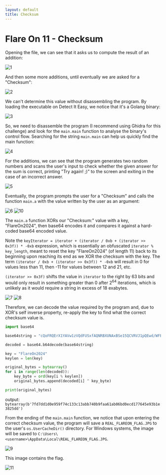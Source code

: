 ```yaml
---
layout: default
title: Checksum
---
```


# Flare On 11 - Checksum
Opening the file, we can see that it asks us to compute the result of an addition:

![1](./pictures/checksum1.png)

And then some more additions, until eventually we are asked for a "Checksum":

![2](./pictures/checksum2.png)

We can't determine this value without disassembling the program. By loading the executable on Detect It Easy, we notice that it's a Golang binary:

![3](./pictures/checksum3.png)

So, we need to disassemble the program (I recommend using Ghidra for this challenge) and look for the `main.main` function to analyse the binary's control flow. Searching for the string `main.main` can help us quickly find the main function:

![4](./pictures/checksum4.png)

For the additions, we can see that the program generates two random numbers and scans the user's input to check whether the given answer for the sum is correct, printing "Try again! ;)" to the screen and exiting in the case of an incorrect answer. 

![5](./pictures/checksum5.png)

Eventually, the program prompts the user for a "Checksum" and calls the function `main.a` with the value written by the user as an argument:

![6](./pictures/checksum6.png)
![10](./pictures/checksum10.png)

The `main.a` function XORs our "Checksum:" value with a key, "FlareOn2024", then base64 encodes it and compares it against a hard-coded base64 encoded value.

Note the `keyIterator = iterator + (iterator / 0xb + (iterator >> 0x3f)) * -0xb` expression, which is essentially an obfuscated `iterator % key_length`, meant to reset the key "FlareOn2024" (of length 11) back to its beginning upon reaching its end as we XOR the checksum with the key. The term `(iterator / 0xb + (iterator >> 0x3f)) * -0xb` will result in 0 for values less than 11, then -11 for values between 12 and 21, etc. 

`(iterator >> 0x3f)` shifts the value in `iterator` to the right by 63 bits and would only result in something greater than 0 after $2^{64}$ iterations, which is unlikely as it would require a string in excess of 18 exabytes.

![7](./pictures/checksum7.png)
![8](./pictures/checksum8.png)

Therefore, we can decode the value required by the program and, due to XOR's self inverse property, re-apply the key to find what the correct checksum value is.

```python
import base64

base64string = "cQoFRQErX1YAVw1zVQdFUSxfAQNRBXUNAxBSe15QCVRVJ1pQEwd/WFBUAlElCFBFUnlaB1ULByRdBEFdfVtWVA=="

decoded = base64.b64decode(base64string)

key = "FlareOn2024"
keylen = len(key)

original_bytes = bytearray()
for i in range(len(decoded)):
    key_byte = ord(key[i % keylen])
    original_bytes.append(decoded[i] ^ key_byte)

print(original_bytes)
```
output:
`bytearray(b'7fd7dd1d0e959f74c133c13abb740b9faa61ab06bd0ecd177645e93b1e3825dd')`

From the ending of the `main.main` function, we notice that upon entering the correct checksum value, the program will save a `REAL_FLAREON_FLAG.JPG` to the user's `os.UserCacheDir()` directory. For Windows systems, the image will be saved to `C:\Users\<username>\AppData\Local\REAL_FLAREON_FLAG.JPG`.

![9](./pictures/checksum9.png)

This image contains the flag.

![11](./pictures/checksum11.png)